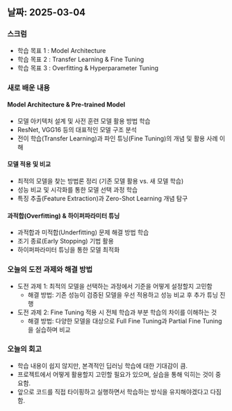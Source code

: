 ## 날짜: 2025-03-04

### 스크럼
- 학습 목표 1 : Model Architecture
- 학습 목표 2 : Transfer Learning & Fine Tuning
- 학습 목표 3 : Overfitting & Hyperparameter Tuning

### 새로 배운 내용
#### Model Architecture & Pre-trained Model
- 모델 아키텍처 설계 및 사전 훈련 모델 활용 방법 학습
- ResNet, VGG16 등의 대표적인 모델 구조 분석
- 전이 학습(Transfer Learning)과 파인 튜닝(Fine Tuning)의 개념 및 활용 사례 이해

#### 모델 적용 및 비교
- 최적의 모델을 찾는 방법론 정리 (기존 모델 활용 vs. 새 모델 학습)
- 성능 비교 및 시각화를 통한 모델 선택 과정 학습
- 특징 추출(Feature Extraction)과 Zero-Shot Learning 개념 탐구

#### 과적합(Overfitting) & 하이퍼파라미터 튜닝
- 과적합과 미적합(Underfitting) 문제 해결 방법 학습
- 조기 종료(Early Stopping) 기법 활용
- 하이퍼파라미터 튜닝을 통한 모델 최적화

### 오늘의 도전 과제와 해결 방법
- 도전 과제 1: 최적의 모델을 선택하는 과정에서 기준을 어떻게 설정할지 고민함
  - 해결 방법: 기존 성능이 검증된 모델을 우선 적용하고 성능 비교 후 추가 튜닝 진행
- 도전 과제 2: Fine Tuning 적용 시 전체 학습과 부분 학습의 차이를 이해하는 것
  - 해결 방법: 다양한 모델을 대상으로 Full Fine Tuning과 Partial Fine Tuning을 실습하며 비교

### 오늘의 회고
- 학습 내용이 쉽지 않지만, 본격적인 딥러닝 학습에 대한 기대감이 큼.
- 프로젝트에서 어떻게 활용할지 고민할 필요가 있으며, 실습을 통해 익히는 것이 중요함.
- 앞으로 코드를 직접 타이핑하고 실행하면서 학습하는 방식을 유지해야겠다고 다짐함.
